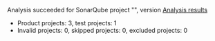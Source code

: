 Analysis succeeded for SonarQube project "", version  [Analysis results](http://localhost:9000/dashboard/index/CustomerReviewVote)
- Product projects: 3, test projects: 1
- Invalid projects: 0, skipped projects: 0, excluded projects: 0
